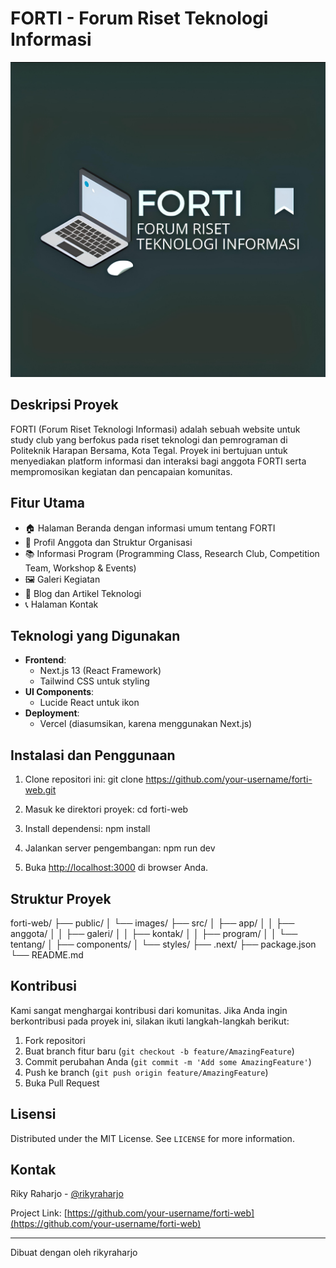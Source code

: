 # FORTI - Forum Riset Teknologi Informasi

![FORTI Logo](public/forti-logo.JPG)

## Deskripsi Proyek

FORTI (Forum Riset Teknologi Informasi) adalah sebuah website untuk study club yang berfokus pada riset teknologi dan pemrograman di Politeknik Harapan Bersama, Kota Tegal. Proyek ini bertujuan untuk menyediakan platform informasi dan interaksi bagi anggota FORTI serta mempromosikan kegiatan dan pencapaian komunitas.

## Fitur Utama

- 🏠 Halaman Beranda dengan informasi umum tentang FORTI
- 👥 Profil Anggota dan Struktur Organisasi
- 📚 Informasi Program (Programming Class, Research Club, Competition Team, Workshop & Events)
- 🖼️ Galeri Kegiatan
- 📰 Blog dan Artikel Teknologi
- 📞 Halaman Kontak

## Teknologi yang Digunakan

- **Frontend**: 
  - Next.js 13 (React Framework)
  - Tailwind CSS untuk styling
- **UI Components**:
  - Lucide React untuk ikon
- **Deployment**:
  - Vercel (diasumsikan, karena menggunakan Next.js)

## Instalasi dan Penggunaan

1. Clone repositori ini: git clone https://github.com/your-username/forti-web.git 
   
2. Masuk ke direktori proyek: cd forti-web
   
3. Install dependensi: npm install
   
4. Jalankan server pengembangan: npm run dev
   
5. Buka [http://localhost:3000](http://localhost:3000) di browser Anda.

## Struktur Proyek
forti-web/
├── public/
│   └── images/
├── src/
│   ├── app/
│   │   ├── anggota/
│   │   ├── galeri/
│   │   ├── kontak/
│   │   ├── program/
│   │   └── tentang/
│   ├── components/
│   └── styles/
├── .next/
├── package.json
└── README.md


## Kontribusi

Kami sangat menghargai kontribusi dari komunitas. Jika Anda ingin berkontribusi pada proyek ini, silakan ikuti langkah-langkah berikut:

1. Fork repositori
2. Buat branch fitur baru (`git checkout -b feature/AmazingFeature`)
3. Commit perubahan Anda (`git commit -m 'Add some AmazingFeature'`)
4. Push ke branch (`git push origin feature/AmazingFeature`)
5. Buka Pull Request

## Lisensi

Distributed under the MIT License. See `LICENSE` for more information.

## Kontak

Riky Raharjo - [@rikyraharjo](https://www.instagram.com/_rraharjo/)

Project Link: [https://github.com/your-username/forti-web](https://github.com/your-username/forti-web)

---

Dibuat dengan oleh rikyraharjo

